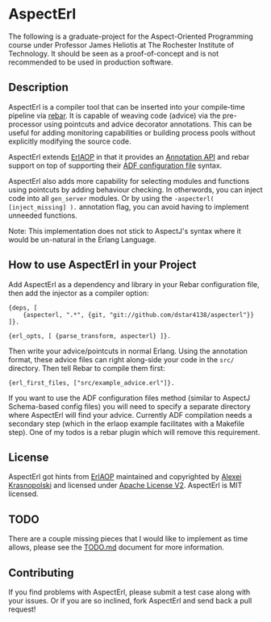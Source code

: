 # AspectErl #

The following is a graduate-project for the Aspect-Oriented Programming course 
under Professor James Heliotis at The Rochester Institute of Technology. It 
should be seen as a proof-of-concept and is not recommended to be used in 
production software.


## Description ##

AspectErl is a compiler tool that can be inserted into your compile-time 
pipeline via [rebar](https://github.com/rebar/rebar). It is capable of weaving 
code (advice) via the pre-processor using pointcuts and advice decorator 
annotations. This can be useful for adding monitoring capabilities or building 
process pools without explicitly modifying the source code.

AspectErl extends [ErlAOP](http://erlaop.sourceforge.net/) in that it provides 
an
[Annotation API](https://github.com/dstar4138/aspecterl/wiki/Annotation-API) 
and rebar support on top of supporting their 
[ADF configuration file](https://github.com/dstar4138/aspecterl/wiki/Advice-Definition-Files)
syntax. 

AspectErl also adds more capability for selecting modules and functions using 
pointcuts by adding behaviour checking. In otherwords, you can inject code into
all `gen_server` modules. Or by using the `-aspecterl( [inject_missing] ).` 
annotation flag, you can avoid having to implement unneeded functions. 

Note: This implementation does not stick to AspectJ's syntax where it would be 
un-natural in the Erlang Language.


## How to use AspectErl in your Project ##

Add AspectErl as a dependency and library in your Rebar configuration file, then
add the injector as a compiler option:


```
{deps, [ 
    {aspecterl, ".*", {git, "git://github.com/dstar4138/aspecterl"}}
]}.

{erl_opts, [ {parse_transform, aspecterl} ]}.

```

Then write your advice/pointcuts in normal Erlang. Using the annotation format,
these advice files can right along-side your code in the `src/` directory. Then
tell Rebar to compile them first:


```
{erl_first_files, ["src/example_advice.erl"]}.
```

If you want to use the ADF configuration files method (similar to AspectJ 
Schema-based config files) you will need to specify a separate directory where 
AspectErl will find your advice. Currently ADF compilation needs a secondary
step (which in the erlaop example facilitates with a Makefile step). One of my 
todos is a rebar plugin which will remove this requirement.
 
## License ##

AspectErl got hints from
[ErlAOP](http://erlaop.sourceforge.net/) 
maintained and copyrighted by 
[Alexei Krasnopolski](http://sourceforge.net/users/krasnopolski) 
and licensed under 
[Apache License V2](http://sourceforge.net/directory/license:apache2/).
AspectErl is MIT licensed.


## TODO ##

There are a couple missing pieces that I would like to implement as time allows,
please see the 
[TODO.md](https://github.com/dstar4138/aspecterl/blob/master/TODO.md)
document for more information.


## Contributing ##

If you find problems with AspectErl, please submit a test case along with your
issues. Or if you are so inclined, fork AspectErl and send back a pull request!

